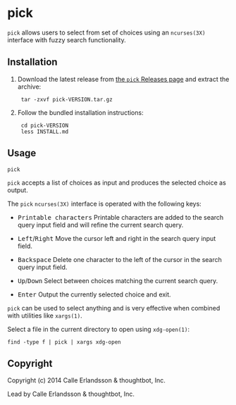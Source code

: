 pick
====

`pick` allows users to select from set of choices using an `ncurses(3X)`
interface with fuzzy search functionality.

Installation
------------

1. Download the latest release from [the `pick` Releases
   page](https://github.com/thoughtbot/pick/releases) and extract the archive:

        tar -zxvf pick-VERSION.tar.gz

2. Follow the bundled installation instructions:

        cd pick-VERSION
        less INSTALL.md

Usage
-----

    pick

`pick` accepts a list of choices as input and produces the selected choice as
output.

The `pick` `ncurses(3X)` interface is operated with the following keys:

* <kbd>Printable characters</kbd>
  Printable characters are added to the search query input field and will refine
  the current search query.

* <kbd>Left</kbd>/<kbd>Right</kbd>
  Move the cursor left and right in the search query input field.

* <kbd>Backspace</kbd>
  Delete one character to the left of the cursor in the search query input
  field.

* <kbd>Up</kbd>/<kbd>Down</kbd>
  Select between choices matching the current search query.

* <kbd>Enter</kbd>
  Output the currently selected choice and exit.

`pick` can be used to select anything and is very effective when combined with
utilities like `xargs(1)`.

Select a file in the current directory to open using `xdg-open(1)`:

    find -type f | pick | xargs xdg-open

Copyright
---------

Copyright (c) 2014 Calle Erlandsson & thoughtbot, Inc.

Lead by Calle Erlandsson & thoughtbot, Inc.

